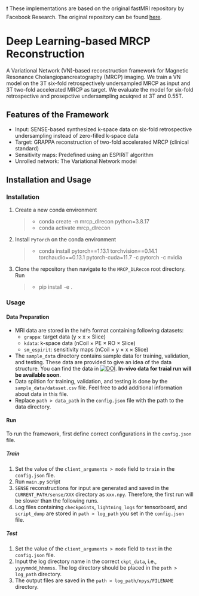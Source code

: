 :exclamation: These implementations are based on the original fastMRI repository by Facebook Research. The original repository can be found [here](https://github.com/facebookresearch/fastMRI).

# Deep Learning-based MRCP Reconstruction 

A Variational Network (VN)-based reconstruction framework for Magnetic Resonance Cholangiopancreatography (MRCP) imaging. We train a VN model on the 3T six-fold retrospectively undersampled MRCP as input and 3T two-fold accelerated MRCP as target. We evaluate the model for six-fold retrospective and prosepctive undersampling acuiqred at 3T and 0.55T. 


## Features of the Framework
- Input: SENSE-based synthesized k-space data on six-fold retrospective undersampling instead of zero-filled k-space data
- Target: GRAPPA reconstruction of two-fold accelerated MRCP (clinical standard)
- Sensitivity maps: Predefined using an ESPIRiT algorithm
- Unrolled network: The Variational Network model

## Installation and Usage
### Installation 
1. Create a new conda environment
   > - conda create -n mrcp_dlrecon python=3.8.17
   > - conda activate mrcp_dlrecon
2. Install `PyTorch` on the conda environment
   > - conda install pytorch==1.13.1 torchvision==0.14.1 torchaudio==0.13.1 pytorch-cuda=11.7 -c pytorch -c nvidia
3. Clone the repository then navigate to the `MRCP_DLRecon` root directory. Run
   > - pip install -e . 

### Usage
#### Data Preparation
- MRI data are stored in the `hdf5` format containing following datasets:
  - `grappa`: target data (y $\times$ x $\times$ Slice)
  - `kdata`: k-space data (nCoil $\times$ PE $\times$ RO $\times$ Slice)
  - `sm_espirit`: sensitivity maps (nCoil $\times$ y $\times$ x $\times$ Slice)
- The `sample_data` directory contains sample data for training, validation, and testing. These data are provided to give an idea of the data structure. You can find the data in [![DOI](https://zenodo.org/badge/DOI/10.5281/zenodo.11071251.svg)](https://doi.org/10.5281/zenodo.11071251). **In-vivo data for traial run will be available soon**.
- Data splition for training, validation, and testing is done by the `sample_data/dataset.csv` file. Feel free to add additional information about data in this file.
- Replace `path > data_path` in the `config.json` file with the path to the data directory.
#### Run
To run the framework, first define correct configurations in the `config.json` file. 
##### Train
1. Set the value of the `client_arguments > mode` field to `train` in the `config.json` file.
2. Run `main.py` script
3. `SENSE` reconstructions for input are generated and saved in the `CURRENT_PATH/sense/XXX` directory as `xxx.npy`. Therefore, the first run will be slower than the following runs. 
4. Log files containing `checkpoints`, `lightning_logs` for tensorboard, and `script_dump` are stored in `path > log_path` you set in the `config.json` file. 
##### Test
1. Set the value of the `client_arguments > mode` field to `test` in the `config.json` file.
2. Input the log directory name in the correct `ckpt_data`, i.e., `yyyymmdd_hhmmss`. The log directory should be placed in the `path > log_path` directory.
3. The output files are saved in the `path > log_path/npys/FILENAME` directory.

